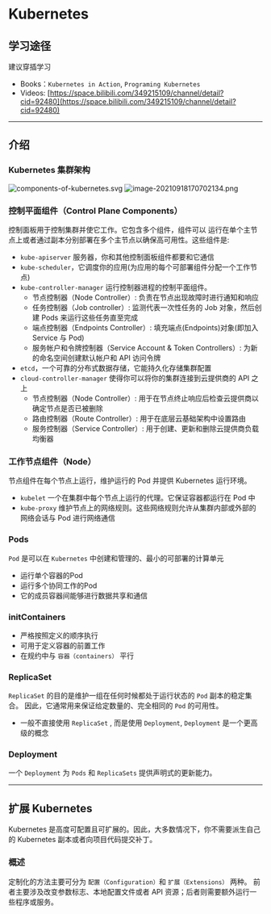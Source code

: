 # Kubernetes

## 学习途径

建议穿插学习

- Books：`Kubernetes in Action`, `Programing Kubernetes`
- Videos: [https://space.bilibili.com/349215109/channel/detail?cid=92480](https://space.bilibili.com/349215109/channel/detail?cid=92480)

---

## 介绍

### Kubernetes 集群架构

![components-of-kubernetes.svg](https://cdn.nlark.com/yuque/0/2021/svg/12411760/1632912022586-91144093-22e7-4e13-b37e-6beb07d976df.svg#clientId=u81120b27-6731-4&from=drop&id=u2cd52119&margin=%5Bobject%20Object%5D&name=components-of-kubernetes.svg&originHeight=585&originWidth=1252&originalType=binary&ratio=1&size=98915&status=done&style=none&taskId=u8504bb61-9389-46e0-95c9-dfa100d06e7)
![image-20210918170702134.png](https://cdn.nlark.com/yuque/0/2021/png/12411760/1632912039079-cd411ed7-05ba-4bb3-a156-807164efbddf.png#clientId=u81120b27-6731-4&from=drop&id=u44fb371e&margin=%5Bobject%20Object%5D&name=image-20210918170702134.png&originHeight=407&originWidth=1018&originalType=binary&ratio=1&size=85945&status=done&style=none&taskId=u82797a0d-40bf-4623-8d46-d74efeb0a22)

### 控制平面组件（Control Plane Components）

控制面板用于控制集群并使它工作。它包含多个组件，组件可以 运行在单个主节点上或者通过副本分别部署在多个主节点以确保高可用性。这些组件是:

- `kube-apiserver` 服务器，你和其他控制面板组件都要和它通信
- `kube-scheduler`，它调度你的应用(为应用的每个可部署组件分配一个工作节点)
- `kube-controller-manager` 运行控制器进程的控制平面组件。
  - 节点控制器（Node Controller）: 负责在节点出现故障时进行通知和响应
  - 任务控制器（Job controller）: 监测代表一次性任务的 Job 对象，然后创建 Pods 来运行这些任务直至完成
  - 端点控制器（Endpoints Controller）: 填充端点(Endpoints)对象(即加入 Service 与 Pod)
  - 服务帐户和令牌控制器（Service Account & Token Controllers）: 为新的命名空间创建默认帐户和 API 访问令牌
- `etcd`，一个可靠的分布式数据存储，它能持久化存储集群配置
- `cloud-controller-manager` 使得你可以将你的集群连接到云提供商的 API 之上
  - 节点控制器（Node Controller）: 用于在节点终止响应后检查云提供商以确定节点是否已被删除
  - 路由控制器（Route Controller）: 用于在底层云基础架构中设置路由
  - 服务控制器（Service Controller）: 用于创建、更新和删除云提供商负载均衡器

### 工作节点组件（Node）

节点组件在每个节点上运行，维护运行的 Pod 并提供 Kubernetes 运行环境。

- `kubelet` 一个在集群中每个节点上运行的代理。它保证容器都运行在 Pod 中
- `kube-proxy` 维护节点上的网络规则。这些网络规则允许从集群内部或外部的网络会话与 Pod 进行网络通信

### Pods

`Pod` 是可以在 `Kubernetes` 中创建和管理的、最小的可部署的计算单元

- 运行单个容器的Pod
- 运行多个协同工作的Pod
- 它的成员容器间能够进行数据共享和通信

### initContainers

- 严格按照定义的顺序执行
- 可用于定义容器的前置工作
- 在规约中与 `容器（containers）` 平行

### ReplicaSet

`ReplicaSet` 的目的是维护一组在任何时候都处于运行状态的 `Pod` 副本的稳定集合。 因此，它通常用来保证给定数量的、完全相同的 `Pod` 的可用性。

- 一般不直接使用 `ReplicaSet` , 而是使用 `Deployment`, `Deployment` 是一个更高级的概念

### Deployment

一个 `Deployment` 为 `Pods` 和 `ReplicaSets` 提供声明式的更新能力。

---

## 扩展 Kubernetes

Kubernetes 是高度可配置且可扩展的。因此，大多数情况下，你不需要派生自己的 Kubernetes 副本或者向项目代码提交补丁。

### 概述

定制化的方法主要可分为 `配置（Configuration）`和 `扩展（Extensions）` 两种。 前者主要涉及改变参数标志、本地配置文件或者 API 资源；后者则需要额外运行一些程序或服务。
